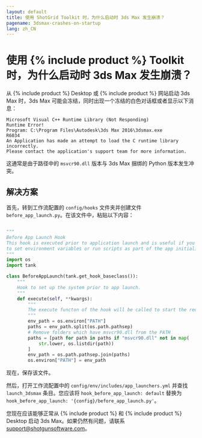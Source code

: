 ```yaml
---
layout: default
title: 使用 ShotGrid Toolkit 时，为什么启动时 3ds Max 发生崩溃？
pagename: 3dsmax-crashes-on-startup
lang: zh_CN
---
```


# 使用 {% include product %} Toolkit 时，为什么启动时 3ds Max 发生崩溃？

从 {% include product %} Desktop 或 {% include product %} 网站启动 3ds Max 时，3ds Max 可能会冻结，同时出现一个冻结的白色对话框或者显示以下消息：

    Microsoft Visual C++ Runtime Library (Not Responding)
    Runtime Error!
    Program: C:\Program Files\Autodesk\3ds Max 2016\3dsmax.exe
    R6034
    An Application has made an attempt to load the C runtime library incorrectly.
    Please contact the application's support team for more information.

这通常是由于路径中的 `msvcr90.dll` 版本与 3ds Max 捆绑的 Python 版本发生冲突。

## 解决方案

首先，转到工作流配置的 `config/hooks` 文件夹并创建文件 `before_app_launch.py`。在该文件中，粘贴以下内容：

```python

"""
Before App Launch Hook
This hook is executed prior to application launch and is useful if you need
to set environment variables or run scripts as part of the app initialization.
"""
import os
import tank

class BeforeAppLaunch(tank.get_hook_baseclass()):
    """
    Hook to set up the system prior to app launch.
    """
    def execute(self, **kwargs):
        """
        The execute functon of the hook will be called to start the required application
        """
        env_path = os.environ["PATH"]
        paths = env_path.split(os.path.pathsep)
        # Remove folders which have msvcr90.dll from the PATH
        paths = [path for path in paths if "msvcr90.dll" not in map(
            str.lower, os.listdir(path))
        ]
        env_path = os.path.pathsep.join(paths)
        os.environ["PATH"] = env_path
```

现在，保存该文件。

然后，打开工作流配置中的 `config/env/includes/app_launchers.yml` 并查找 `launch_3dsmax` 条目。您应该将 `hook_before_app_launch: default` 替换为 `hook_before_app_launch: '{config}/before_app_launch.py'`。

您现在应该能够正常从 {% include product %} 和 {% include product %} Desktop 启动 3ds Max。如果仍然有问题，请联系 support@shotgunsoftware.com。
